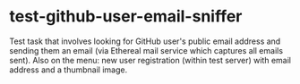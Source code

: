 # test-github-user-email-sniffer
Test task that involves looking for GitHub user's public email address and sending them an email (via Ethereal mail service which captures all emails sent).
Also on the menu: new user registration (within test server) with email address and a thumbnail image.